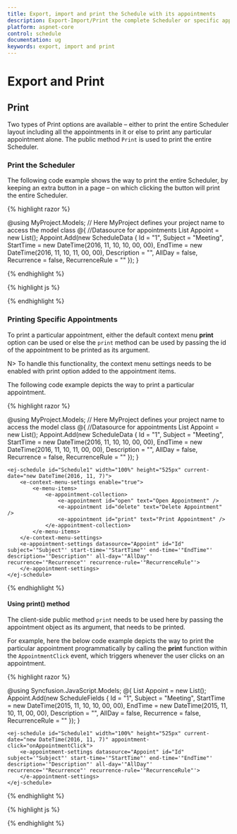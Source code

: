 ```yaml
---
title: Export, import and print the Schedule with its appointments	
description: Export-Import/Print the complete Scheduler or specific appointment alone
platform: aspnet-core
control: schedule
documentation: ug
keywords: export, import and print 
---
```

# Export and Print


## Print

Two types of Print options are available – either to print the entire Scheduler layout including all the appointments in it or else to print any particular appointment alone. The public method `Print` is used to print the entire Scheduler.

### Print the Scheduler

The following code example shows the way to print the entire Scheduler, by keeping an extra button in a page – on which clicking the button will print the entire Scheduler.

{% highlight razor %}

@using MyProject.Models; // Here MyProject defines your project name to access the model class
@{
    //Datasource for appointments
    List<ScheduleData> Appoint = new List<ScheduleData>();
    Appoint.Add(new ScheduleData { Id = "1", Subject = "Meeting", StartTime = new DateTime(2016, 11, 10, 10, 00, 00), EndTime = new DateTime(2016, 11, 10, 11, 00, 00), Description = "", AllDay = false, Recurrence = false, RecurrenceRule = "" });
}

   <ej-schedule id="Schedule1" width="100%" height="525px" current-date="new DateTime(2016, 11, 7)">
        <e-appointment-settings datasource="Appoint" id="Id" subject='"Subject"' start-time='"StartTime"' end-time='"EndTime"' description='"Description"' all-day='"AllDay"' recurrence='"Recurrence"' recurrence-rule='"RecurrenceRule"'>
        </e-appointment-settings>
   </ej-schedule>
   
   <ej-button id="print" text="Print" click="onClick" />


{% endhighlight %}

{% highlight js %}

<script type="text/javascript">
    function onClick(args) {
        var obj = $("#Schedule1").data("ejSchedule");
        obj.print();
    }
</script>    

{% endhighlight %}

### Printing Specific Appointments

To print a particular appointment, either the default context menu **print** option can be used or else the `print` method can be used by passing the id of the appointment to be printed as its argument. 

N> To handle this functionality, the context menu settings needs to be enabled with print option added to the appointment items.

The following code example depicts the way to print a particular appointment.

{% highlight razor %}

@using MyProject.Models; // Here MyProject defines your project name to access the model class
@{ 
    //Datasource for appointments
    List<ScheduleData> Appoint = new List<ScheduleData>();
    Appoint.Add(new ScheduleData { Id = "1", Subject = "Meeting", StartTime = new DateTime(2016, 11, 10, 10, 00, 00), EndTime = new DateTime(2016, 11, 10, 11, 00, 00), Description = "", AllDay = false, Recurrence = false, RecurrenceRule = "" });
}

    <ej-schedule id="Schedule1" width="100%" height="525px" current-date="new DateTime(2016, 11, 7)">
        <e-context-menu-settings enable="true">
            <e-menu-items>
                <e-appointment-collection>
                    <e-appointment id="open" text="Open Appointment" />
                    <e-appointment id="delete" text="Delete Appointment" />
                    <e-appointment id="print" text="Print Appointment" />
                </e-appointment-collection>
            </e-menu-items>
        </e-context-menu-settings>
        <e-appointment-settings datasource="Appoint" id="Id" subject='"Subject"' start-time='"StartTime"' end-time='"EndTime"' description='"Description"' all-day='"AllDay"' recurrence='"Recurrence"' recurrence-rule='"RecurrenceRule"'>
        </e-appointment-settings>
    </ej-schedule>

{% endhighlight %}

#### Using print() method

The client-side public method `print` needs to be used here by passing the appointment object as its argument, that needs to be printed.

For example, here the below code example depicts the way to print the particular appointment programmatically by calling the **print** function within the `AppointmentClick` event, which triggers whenever the user clicks on an appointment.

{% highlight razor %}

@using Syncfusion.JavaScript.Models;
@{ 
    <!-- Datasource for Appointments -->
    List<ScheduleFields> Appoint = new List<ScheduleFields>();
    Appoint.Add(new ScheduleFields { Id = "1", Subject = "Meeting", StartTime = new DateTime(2015, 11, 10, 10, 00, 00), EndTime = new DateTime(2015, 11, 10, 11, 00, 00), Description = "", AllDay = false, Recurrence = false, RecurrenceRule = "" });
}

    <ej-schedule id="Schedule1" width="100%" height="525px" current-date="new DateTime(2016, 11, 7)" appointment-click="onAppointmentClick">
        <e-appointment-settings datasource="Appoint" id="Id" subject='"Subject"' start-time='"StartTime"' end-time='"EndTime"' description='"Description"' all-day='"AllDay"' recurrence='"Recurrence"' recurrence-rule='"RecurrenceRule"'>
        </e-appointment-settings>
    </ej-schedule>

{% endhighlight %}

{% highlight js %}

<script type="text/javascript">
    function onAppointmentClick(args) {
        var schObj = $("#Schedule1").data("ejSchedule");
        schObj.print(args.appointment);
    }
</script>

{% endhighlight %}
